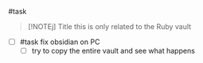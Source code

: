 #task 

> [!NOTEj] Title
> this is only related to the Ruby vault

 - [ ] #task fix obsidian on PC
    - [ ] try to copy the entire vault and see what happens
